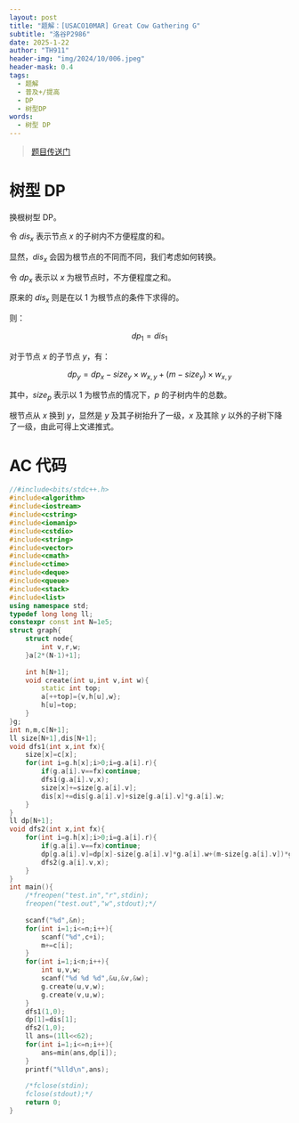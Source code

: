 ```yaml
---
layout: post
title: "题解：[USACO10MAR] Great Cow Gathering G"
subtitle: "洛谷P2986"
date: 2025-1-22
author: "TH911"
header-img: "img/2024/10/006.jpeg"
header-mask: 0.4
tags:
  - 题解
  - 普及+/提高
  - DP
  - 树型DP
words:
  - 树型 DP
---
```


> [题目传送门](https://www.luogu.com.cn/problem/P2986)

# 树型 DP

换根树型 DP。

令 $dis_x$ 表示节点 $x$ 的子树内不方便程度的和。

显然，$dis_x$ 会因为根节点的不同而不同，我们考虑如何转换。

令 $dp_x$ 表示以 $x$ 为根节点时，不方便程度之和。

原来的 $dis_x$ 则是在以 $1$ 为根节点的条件下求得的。

则：

$$
dp_1=dis_1
$$

对于节点 $x$ 的子节点 $y$，有：

$$
dp_y=dp_x-size_y\times w_{x,y}+(m-size_y)\times w_{x,y}
$$

其中，$size_p$ 表示以 $1$ 为根节点的情况下，$p$ 的子树内牛的总数。

根节点从 $x$ 换到 $y$，显然是 $y$ 及其子树抬升了一级，$x$ 及其除 $y$ 以外的子树下降了一级，由此可得上文递推式。

# AC 代码

```cpp
//#include<bits/stdc++.h>
#include<algorithm>
#include<iostream>
#include<cstring>
#include<iomanip>
#include<cstdio>
#include<string>
#include<vector>
#include<cmath>
#include<ctime>
#include<deque>
#include<queue>
#include<stack>
#include<list>
using namespace std;
typedef long long ll;
constexpr const int N=1e5;
struct graph{
	struct node{
		int v,r,w;
	}a[2*(N-1)+1];
	
	int h[N+1];
	void create(int u,int v,int w){
		static int top;
		a[++top]={v,h[u],w};
		h[u]=top;
	}
}g;
int n,m,c[N+1];
ll size[N+1],dis[N+1];
void dfs1(int x,int fx){
	size[x]=c[x];
	for(int i=g.h[x];i>0;i=g.a[i].r){
		if(g.a[i].v==fx)continue; 
		dfs1(g.a[i].v,x);
		size[x]+=size[g.a[i].v];
		dis[x]+=dis[g.a[i].v]+size[g.a[i].v]*g.a[i].w;
	}
}
ll dp[N+1];
void dfs2(int x,int fx){
	for(int i=g.h[x];i>0;i=g.a[i].r){
		if(g.a[i].v==fx)continue;
		dp[g.a[i].v]=dp[x]-size[g.a[i].v]*g.a[i].w+(m-size[g.a[i].v])*g.a[i].w;
		dfs2(g.a[i].v,x);
	}
}
int main(){
	/*freopen("test.in","r",stdin);
	freopen("test.out","w",stdout);*/
	
	scanf("%d",&n);
	for(int i=1;i<=n;i++){
		scanf("%d",c+i);
		m+=c[i];
	}
	for(int i=1;i<n;i++){
		int u,v,w;
		scanf("%d %d %d",&u,&v,&w);
		g.create(u,v,w);
		g.create(v,u,w);
	}
	dfs1(1,0);
	dp[1]=dis[1];
	dfs2(1,0);
	ll ans=(1ll<<62);
	for(int i=1;i<=n;i++){
		ans=min(ans,dp[i]);
	}
	printf("%lld\n",ans);
	
	/*fclose(stdin);
	fclose(stdout);*/
	return 0;
}
```